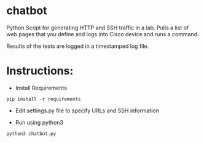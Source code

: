 # chatbot
Python Script for generating HTTP and SSH traffic in a lab.  Pulls a list of web pages that you define and logs into Cisco device and runs a command.

Results of the tests are logged in a timestamped log file.

# Instructions:
- Install Requirements

`pip install -r requirements`

- Edit settings.py file to specify URLs and SSH information

- Run using python3

`python3 chatbot.py`


